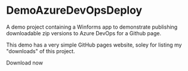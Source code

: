 # DemoAzureDevOpsDeploy
A demo project containing a Winforms app to demonstrate publishing downloadable zip versions to Azure DevOps for a Github page.

This demo has a very simple GitHub pages website, soley for listing my "downloads" of this project.

Download now
